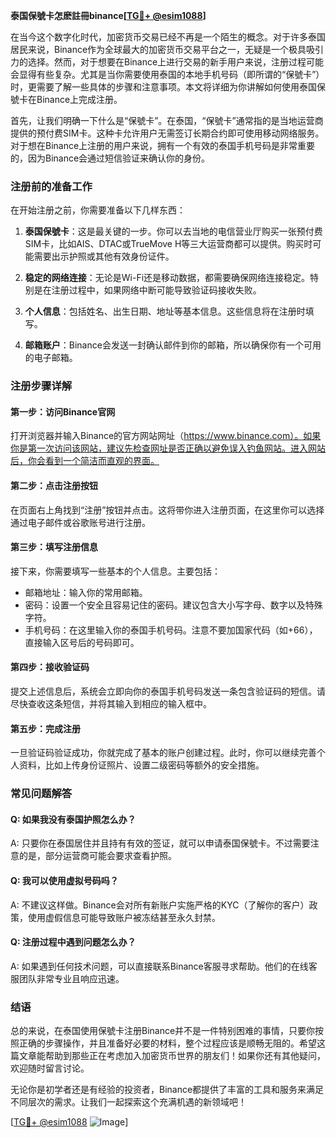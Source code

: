 **泰国保號卡怎麽註冊binance[[TG💪+ @esim1088](https://t.me/s/esim1088)]**

在当今这个数字化时代，加密货币交易已经不再是一个陌生的概念。对于许多泰国居民来说，Binance作为全球最大的加密货币交易平台之一，无疑是一个极具吸引力的选择。然而，对于想要在Binance上进行交易的新手用户来说，注册过程可能会显得有些复杂。尤其是当你需要使用泰国的本地手机号码（即所谓的“保號卡”）时，更需要了解一些具体的步骤和注意事项。本文将详细为你讲解如何使用泰国保號卡在Binance上完成注册。

首先，让我们明确一下什么是“保號卡”。在泰国，“保號卡”通常指的是当地运营商提供的预付费SIM卡。这种卡允许用户无需签订长期合约即可使用移动网络服务。对于想在Binance上注册的用户来说，拥有一个有效的泰国手机号码是非常重要的，因为Binance会通过短信验证来确认你的身份。

### 注册前的准备工作

在开始注册之前，你需要准备以下几样东西：

1. **泰国保號卡**：这是最关键的一步。你可以去当地的电信营业厅购买一张预付费SIM卡，比如AIS、DTAC或TrueMove H等三大运营商都可以提供。购买时可能需要出示护照或其他有效身份证件。

2. **稳定的网络连接**：无论是Wi-Fi还是移动数据，都需要确保网络连接稳定。特别是在注册过程中，如果网络中断可能导致验证码接收失败。

3. **个人信息**：包括姓名、出生日期、地址等基本信息。这些信息将在注册时填写。

4. **邮箱账户**：Binance会发送一封确认邮件到你的邮箱，所以确保你有一个可用的电子邮箱。

### 注册步骤详解

#### 第一步：访问Binance官网

打开浏览器并输入Binance的官方网站网址（https://www.binance.com）。如果你是第一次访问该网站，建议先检查网址是否正确以避免误入钓鱼网站。进入网站后，你会看到一个简洁而直观的界面。

#### 第二步：点击注册按钮

在页面右上角找到“注册”按钮并点击。这将带你进入注册页面，在这里你可以选择通过电子邮件或谷歌账号进行注册。

#### 第三步：填写注册信息

接下来，你需要填写一些基本的个人信息。主要包括：

- 邮箱地址：输入你的常用邮箱。
- 密码：设置一个安全且容易记住的密码。建议包含大小写字母、数字以及特殊字符。
- 手机号码：在这里输入你的泰国手机号码。注意不要加国家代码（如+66），直接输入区号后的号码即可。

#### 第四步：接收验证码

提交上述信息后，系统会立即向你的泰国手机号码发送一条包含验证码的短信。请尽快查收这条短信，并将其输入到相应的输入框中。

#### 第五步：完成注册

一旦验证码验证成功，你就完成了基本的账户创建过程。此时，你可以继续完善个人资料，比如上传身份证照片、设置二级密码等额外的安全措施。

### 常见问题解答

#### Q: 如果我没有泰国护照怎么办？
A: 只要你在泰国居住并且持有有效的签证，就可以申请泰国保號卡。不过需要注意的是，部分运营商可能会要求查看护照。

#### Q: 我可以使用虚拟号码吗？
A: 不建议这样做。Binance会对所有新账户实施严格的KYC（了解你的客户）政策，使用虚假信息可能导致账户被冻结甚至永久封禁。

#### Q: 注册过程中遇到问题怎么办？
A: 如果遇到任何技术问题，可以直接联系Binance客服寻求帮助。他们的在线客服团队非常专业且响应迅速。

### 结语

总的来说，在泰国使用保號卡注册Binance并不是一件特别困难的事情，只要你按照正确的步骤操作，并且准备好必要的材料，整个过程应该是顺畅无阻的。希望这篇文章能帮助到那些正在考虑加入加密货币世界的朋友们！如果你还有其他疑问，欢迎随时留言讨论。

无论你是初学者还是有经验的投资者，Binance都提供了丰富的工具和服务来满足不同层次的需求。让我们一起探索这个充满机遇的新领域吧！

[[TG💪+ @esim1088](https://t.me/s/esim1088) ![Image](https://i.postimg.cc/4NQfJmqS/Snipaste-2025-05-13-00-14-12.png)]